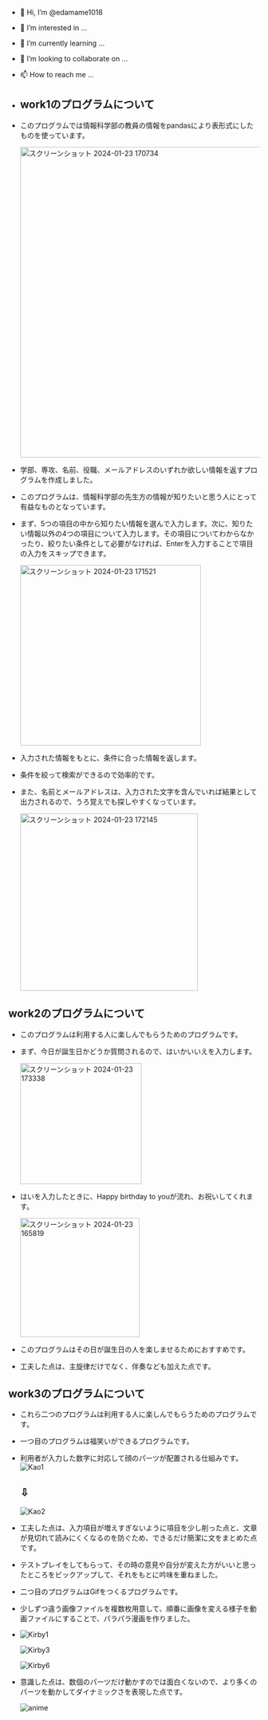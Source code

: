 - 👋 Hi, I’m @edamame1018
- 👀 I’m interested in ...
- 🌱 I’m currently learning ...
- 💞️ I’m looking to collaborate on ...
- 📫 How to reach me ...
- 
  ## work1のプログラムについて
- このプログラムでは情報科学部の教員の情報をpandasにより表形式にしたものを使っています。

  <img width="623" alt="スクリーンショット 2024-01-23 170734" src="https://github.com/edamame1018/Prog2kakushin/assets/153491667/573dc5d4-0788-4a4b-888e-c09e7bdb31d6">


- 学部、専攻、名前、役職、メールアドレスのいずれか欲しい情報を返すプログラムを作成しました。
- このプログラムは、情報科学部の先生方の情報が知りたいと思う人にとって有益なものとなっています。
- まず、5つの項目の中から知りたい情報を選んで入力します。次に、知りたい情報以外の4つの項目について入力します。その項目についてわからなかったり、絞りたい条件として必要がなければ、Enterを入力することで項目の入力をスキップできます。

  <img width="362" alt="スクリーンショット 2024-01-23 171521" src="https://github.com/edamame1018/Prog2kakushin/assets/153491667/f27f6a1e-d64b-4192-bb25-303f495719a0">

- 入力された情報をもとに、条件に合った情報を返します。
- 条件を絞って検索ができるので効率的です。
- また、名前とメールアドレスは、入力された文字を含んでいれば結果として出力されるので、うろ覚えでも探しやすくなっています。

  <img width="356" alt="スクリーンショット 2024-01-23 172145" src="https://github.com/edamame1018/Prog2kakushin/assets/153491667/4a0354e2-9fe6-46dd-95d5-3db0cabcd59f">

## work2のプログラムについて
- このプログラムは利用する人に楽しんでもらうためのプログラムです。

- まず、今日が誕生日かどうか質問されるので、はいかいいえを入力します。

  <img width="243" alt="スクリーンショット 2024-01-23 173338" src="https://github.com/edamame1018/Prog2kakushin/assets/153491667/f87aa51a-b723-486a-b057-5ddd11bd69de">
- はいを入力したときに、Happy birthday to youが流れ、お祝いしてくれます。

  <img width="239" alt="スクリーンショット 2024-01-23 165819" src="https://github.com/edamame1018/Prog2kakushin/assets/153491667/2e93868a-fffc-4681-85f1-afc33d8389a0">
- このプログラムはその日が誕生日の人を楽しませるためにおすすめです。
- 工夫した点は、主旋律だけでなく、伴奏なども加えた点です。

## work3のプログラムについて
- これら二つのプログラムは利用する人に楽しんでもらうためのプログラムです。
- 一つ目のプログラムは福笑いができるプログラムです。
- 利用者が入力した数字に対応して顔のパーツが配置される仕組みです。
  ![Kao1](https://github.com/edamame1018/Prog2kakushin/assets/153491667/65b37cb0-e298-4c89-9952-5fb5c2fbe8f7)
  ## ⇩
  ![Kao2](https://github.com/edamame1018/Prog2kakushin/assets/153491667/5fc42780-1a05-4a06-bc14-a0fca0aa420d)
- 工夫した点は、入力項目が増えすぎないように項目を少し削った点と、文章が見切れて読みにくくなるのを防ぐため、できるだけ簡潔に文をまとめた点です。
- テストプレイをしてもらって、その時の意見や自分が変えた方がいいと思ったところをピックアップして、それをもとに吟味を重ねました。
- 二つ目のプログラムはGifをつくるプログラムです。
- 少しずつ違う画像ファイルを複数枚用意して、順番に画像を変える様子を動画ファイルにすることで、パラパラ漫画を作りました。
- ![Kirby1](https://github.com/edamame1018/Prog2kakushin/assets/153491667/1575cd83-0774-48c0-b85a-312129f0e990)

  ![Kirby3](https://github.com/edamame1018/Prog2kakushin/assets/153491667/4c1db9f8-b927-48f0-b662-c19a11ef376c)

  ![Kirby6](https://github.com/edamame1018/Prog2kakushin/assets/153491667/cdc80dc2-4184-4c8e-b14d-5f2532aac78f)


- 意識した点は、数個のパーツだけ動かすのでは面白くないので、より多くのパーツを動かしてダイナミックさを表現した点です。

  ![anime](https://github.com/edamame1018/Prog2kakushin/assets/153491667/5d7c0aa8-f0b0-4c69-aa11-9478bae16524)

<!---
edamame1018/edamame1018 is a ✨ special ✨ repository because its `README.md` (this file) appears on your GitHub profile.
You can click the Preview link to take a look at your changes.
--->
